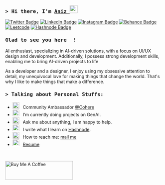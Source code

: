 ### <samp>&gt; Hi there, I'm <a href="https://4n1z.github.io/" target="_blank">Aniz </a> <img src="https://media.giphy.com/media/hvRJCLFzcasrR4ia7z/giphy.gif" width="25"> </samp>

[![Twitter Badge](https://img.shields.io/badge/-Twitter-00acee?flat-for-the-badge&logo=Twitter&logoColor=white)](https://twitter.com/)
[![Linkedin Badge](https://img.shields.io/badge/-LinkedIn-0e76a8?flat-for-the-badge&logo=Linkedin&logoColor=white)](https://www.linkedin.com/in/aniz-bin-nowshad/)
[![Instagram Badge](https://img.shields.io/badge/-Instagram-e4405f?flat-for-the-badge&logo=Instagram&logoColor=black)](https://instagram.com/just_my_designs_/)
[![Behance Badge](https://img.shields.io/badge/Behance-0054F7?style=flat-for-the-badge&logo=behance&logoColor=white)](https://www.behance.net/aniz14)
[![Leetcode](https://img.shields.io/badge/-LeetCode-FFA116?style=flat-for-the-badge&logo=LeetCode&logoColor=black)](https://leetcode.com/aniz/)
[![Hashnode Badge](https://img.shields.io/badge/Hashnode-2962FF?style=flat-the-badge&logo=hashnode&logoColor=white)](https://aniz.hashnode.dev/)

### <samp> Glad to see you here &nbsp;! </samp>

AI enthusiast, specializing in AI-driven solutions, with a focus on UI/UX design and development. Additionally, I possess strong development skills, enabling me to bring AI-driven projects to life

As a developer and a designer, I enjoy using my obsessive attention to detail, my unequivocal love for making things that change the world. That's why I like to make things that make a difference.

 ### <samp>&gt; Talking about Personal Stuffs: </samp>
 
- <img src="https://github.com/Gapur/Gapur/blob/main/assets/developer.gif?raw=true" width="21" />&nbsp;&nbsp; Community Ambassador [@Cohere](https://cohere.com/)
- <img src="https://github.com/Gapur/Gapur/blob/main/assets/developer.gif?raw=true" width="21" />&nbsp;&nbsp; I’m currently doing projects on GenAI.
- <img src="https://github.com/Gapur/Gapur/blob/main/assets/message.gif?raw=true" width="21" />&nbsp;&nbsp; Ask me about anything, I am happy to help.
- <img src="https://github.com/Gapur/Gapur/blob/main/assets/laptop.gif?raw=true" width="21" />&nbsp;&nbsp; I write what I learn on [Hashnode](https://aniz.hashnode.dev/).
- <img src="https://github.com/Gapur/Gapur/blob/main/assets/letterbox.gif?raw=true" width="21" />&nbsp;&nbsp; How to reach me: [mail me](https://anizbinnowshad@gmail)
- <img src="https://github.com/Gapur/Gapur/blob/main/assets/doc.gif?raw=true" width="21" />&nbsp;&nbsp; [Resume](https://drive.google.com/file/d/1RNSgRIByazdtS0b36Z0EmFXqTbgWmqkR/view?google_abuse=GOOGLE_ABUSE_EXEMPTION%3DID%3D33a87f5e2e396759:TM%3D1697213970:C%3Dr:IP%3D2405:201:f00f:20b8:34eb:cb80:14f8:bee9-:S%3DyqqKUVyFXF1Gdgy0dmLVW3s%3B+path%3D/%3B+domain%3Dgoogle.com%3B+expires%3DFri,+13-Oct-2023+19:19:30+GMT)
</br>

<a href="https://www.buymeacoffee.com/aniz" target="_blank"><img src="https://cdn.buymeacoffee.com/buttons/v2/default-yellow.png" alt="Buy Me A Coffee" style="height: 60px !important;width: 217px !important;" ></a>

<!-- ### <samp> 📈 **My GitHub Stats:** <samp> -->


  <!-- ![](https://github-readme-streak-stats.herokuapp.com/?user=4N1Z&theme=dark&background=FFFFFF00&hide_border=true )<br/> -->
  <!-- ![Top Langs](https://github-readme-stats.vercel.app/api/top-langs/?username=4n1z&layout=compact&theme=dark) -->
  <!-- <img height="180em" src="https://github-readme-stats.vercel.app/api?username=4N1Z&show_icons=true&hide_border=true&&count_private=true&include_all_commits=true" /> -->

